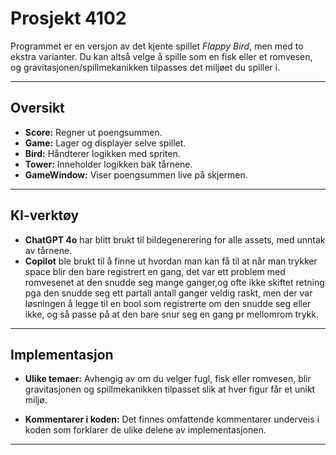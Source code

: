 # Prosjekt 4102

Programmet er en versjon av det kjente spillet *Flappy Bird*, men med to ekstra varianter. Du kan altså velge å spille
som en fisk eller et romvesen, og gravitasjonen/spillmekanikken tilpasses det miljøet du spiller i.

---

## Oversikt

- **Score:** Regner ut poengsummen.
- **Game:** Lager og displayer selve spillet.
- **Bird:** Håndterer logikken med spriten.
- **Tower:** Inneholder logikken bak tårnene.
- **GameWindow:** Viser poengsummen live på skjermen.

---

## KI-verktøy

- **ChatGPT 4o** har blitt brukt til bildegenerering for alle assets, med unntak av tårnene.
- **Copilot**  ble brukt til å finne ut hvordan man kan få til at når man trykker space blir den bare registrert en
  gang, det var ett problem med romvesenet at
  den snudde seg mange ganger,og ofte ikke skiftet retning pga den snudde seg ett partall antall ganger veldig raskt,
  men
  der var løsningen å legge til en bool som registrerte om den snudde seg eller ikke, og så passe på at den bare snur
  seg
  en gang pr mellomrom trykk.

---

## Implementasjon

- **Ulike temaer:** Avhengig av om du velger fugl, fisk eller romvesen, blir gravitasjonen og spillmekanikken tilpasset
  slik at hver figur får et unikt miljø.

- **Kommentarer i koden:** Det finnes omfattende kommentarer underveis i koden som forklarer de ulike delene av
  implementasjonen.

---

